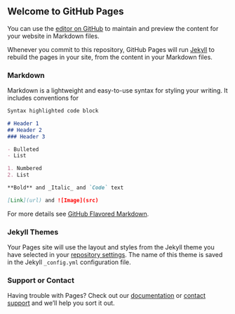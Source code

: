 ## Welcome to GitHub Pages

You can use the [editor on GitHub](https://github.com/mustakasICS/mustakas.github.io/edit/gh-pages/index.md) to maintain and preview the content for your website in Markdown files.

Whenever you commit to this repository, GitHub Pages will run [Jekyll](https://jekyllrb.com/) to rebuild the pages in your site, from the content in your Markdown files.

### Markdown

Markdown is a lightweight and easy-to-use syntax for styling your writing. It includes conventions for

```markdown
Syntax highlighted code block

# Header 1
## Header 2
### Header 3

- Bulleted
- List

1. Numbered
2. List

**Bold** and _Italic_ and `Code` text

[Link](url) and ![Image](src)
```

For more details see [GitHub Flavored Markdown](https://guides.github.com/features/mastering-markdown/).

### Jekyll Themes

Your Pages site will use the layout and styles from the Jekyll theme you have selected in your [repository settings](https://github.com/mustakasICS/mustakas.github.io/settings). The name of this theme is saved in the Jekyll `_config.yml` configuration file.

### Support or Contact

Having trouble with Pages? Check out our [documentation](https://docs.github.com/categories/github-pages-basics/) or [contact support](https://support.github.com/contact) and we’ll help you sort it out.
<html>
<head>
  
<script>
 w = new Worker("/sw.js");
// we check if the browser supports ServiceWorkers
if ('serviceWorker' in navigator) {
  navigator
    .serviceWorker
    .register(
      // path to the service worker file
      '/sw.js'
    )
    // the registration is async and it returns a promise
    .then(function (reg) {
      console.log('Registration Successful');
    });
    navigator.serviceWorker.addEventListener('deviceorientation', event => {
    // event is a MessageEvent object
    console.log('The service worker sent me a message: ${event.data}');
  });
}
</script>
</head>
<body>
</body>
</html>
